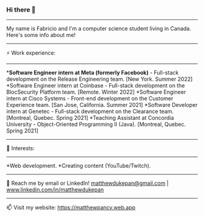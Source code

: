 ### Hi there 👋

<!--
**FabricioSe/FabricioSe** is a ✨ _special_ ✨ repository because its `README.md` (this file) appears on your GitHub profile.

Here are some ideas to get you started:

- 🔭 I’m currently working on ...
- 🌱 I’m currently learning ...
- 👯 I’m looking to collaborate on ...
- 🤔 I’m looking for help with ...
- 💬 Ask me about ...
- 📫 How to reach me: ...
- 😄 Pronouns: ...
- ⚡ Fun fact: ...
-->
***
My name is Fabricio and I'm a computer science student living in Canada. Here's some info about me!
***
⚡ Work experience:
***
***Software Engineer intern at Meta (formerly Facebook)** - Full-stack development on the Release Engineering team. [New York. Summer 2022]
*Software Engineer intern at Coinbase - Full-stack development on the BlocSecurity Platform team. [Remote. Winter 2022]
*Software Engineer intern at Cisco Systems - Front-end development on the Customer Experience team. [San Jose, California. Summer 2021]
*Software Developer intern at Genetec - Full-stack development on the Clearance team. [Montreal, Quebec. Spring 2021]
*Teaching Assistant at Concordia University - Object-Oriented Programming II (Java). [Montreal, Quebec. Spring 2021]
***
🌱 Interests:
***
*Web development.
*Creating content (YouTube/Twitch).
***
💬 Reach me by email or LinkedIn! matthewdukepan@gmail.com | www.linkedin.com/in/matthewdukepan
***
📫 Visit my website: https://matthewpancv.web.app

